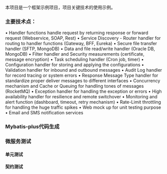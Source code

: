 本项目是一个框架示例项目，项目关键技术的使用示例。

### 主要技术点：

• Handler functions handle request by returning response or forward request (Webservice, SOAP, Rest)
• Service Discovery - Router handler for routing to handler functions (Gateway, BFF, Eureka)
• Secure file transfer handler (SFTP, MongoDB)
• Data and file read/write handler (Oracle DB, MongoDB)
• Filter handler and Security measurements (certificate, message encryption)
• Task scheduling handler (Cron job, timer)
• Configuration handler for storing and applying the configurations
• Validation handler for inbound and outbound messages
• Audit Log handler for record tracing or system errors
• Response Message Type handler for standardize proper deliver messages to different interfaces
• Concurrency mechanism and Cache or Queuing for handling tones of messages (RocketMQ)
• Exception handler for handling the exception or errors
• High availability handler for resilience and remote switchover
• Monitoring and alert function (dashboard, timeout, retry mechanism)
• Rate-Limit throttling for handling the huge traffic spikes
• Web mock up for unit testing purpose
• Email and SMS notification services

### Mybatis-plus代码生成


### 微服务测试

#### 单元测试

#### 契约测试


